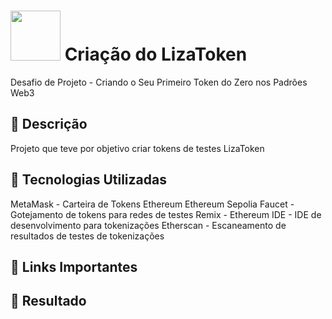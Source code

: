 # <img src="https://avatars1.githubusercontent.com/u/26231823?s=280&v=4" width="80" height="80"> Criação do LizaToken
Desafio de Projeto - Criando o Seu Primeiro Token do Zero nos Padrões Web3

## 📒 Descrição
Projeto que teve por objetivo criar tokens de testes LizaToken

## 🤖 Tecnologias Utilizadas

MetaMask - Carteira de Tokens Ethereum
Ethereum Sepolia Faucet - Gotejamento de tokens para redes de testes
Remix - Ethereum IDE - IDE de desenvolvimento para tokenizações
Etherscan - Escaneamento de resultados de testes de tokenizações

## 🔗 Links Importantes



## 🚀 Resultado




